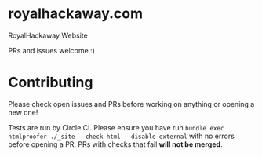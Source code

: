 # royalhackaway.com
RoyalHackaway Website

PRs and issues welcome :) 

# Contributing 

Please check open issues and PRs before working on anything or opening a new one! 

Tests are run by Circle CI. Please ensure you have run `bundle exec htmlproofer ./_site --check-html --disable-external` with no errors before opening a PR. PRs with checks that fail **will not be merged**. 